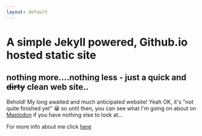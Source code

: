 ```yaml
---
layout: default
---
```

     
# 


# 
# A simple Jekyll powered, Github.io hosted static site

## nothing more....nothing less - just a quick and ~~dirty~~ clean web site..
 

 Behold! My long awaited and much anticipated website! Yeah OK, it's "not quite finished yet" 😁 so until then, you can see what I'm going on about on <a rel="me" href="https://infosec.exchange/@acesabe">Mastodon</a> if you have nothing else to look at...
 
For more info about me click [here](https://acesabe.net/info)



